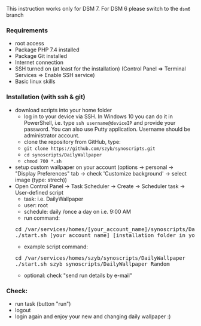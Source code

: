 This instruction works only for DSM 7. For DSM 6 please switch to the `dsm6` branch

### Requirements
* root access
* Package PHP 7.4 installed
* Package Git installed
* Internet connection
* SSH turned on (at least for the installation) (Control Panel => Terminal Services => Enable SSH service)
* Basic linux skills

### Installation (with ssh & git)
* download scripts into your home folder
  * log in to your device via SSH. In Windows 10 you can do it in PowerShell, i.e. type `ssh username@deviceIP` and provide your password. You can also use Putty application. Username should be administrator account.
  * clone the repository from GitHub, type:
  * `git clone https://github.com/szyb/synoscripts.git`
  * `cd synoscripts/DailyWallpaper`
  * `chmod 700 *.sh`
* setup custom wallpaper on your account (options -> personal -> "Display Preferences" tab -> check 'Customize background' -> select image (type: strech))
* Open Control Panel -> Task Scheduler -> Create -> Scheduler task -> User-defined script
  * task: i.e. DailyWallpaper
  * user: root
  * schedule: daily /once a day on i.e. 9:00 AM
  * run command:
  <pre>
  cd /var/services/homes/[your_account_name]/synoscripts/DailyWallpaper
  ./start.sh [your_account_name] [installation_folder_in_your_home_folder] [Bing|Unsplash|Random]
  </pre>
  * example script command:
  <pre>
  cd /var/services/homes/szyb/synoscripts/DailyWallpaper
  ./start.sh szyb synoscripts/DailyWallpaper Random
  </pre>
  * optional: check "send run details by e-mail"
### Check:
 * run task (button "run")
 * logout
 * login again and enjoy your new and changing daily wallpaper :)
